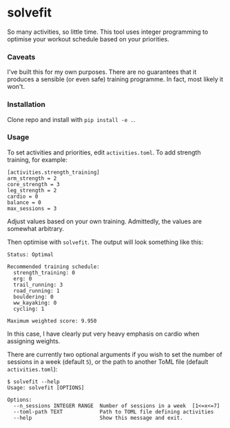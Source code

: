 # solvefit

So many activities, so little time. This tool uses integer programming to optimise your workout schedule based on your priorities. 

### Caveats
I've built this for my own purposes. There are no guarantees that it produces a sensible (or even safe) training programme. In fact, most likely it won't.

### Installation
Clone repo and install with `pip install -e .`.

### Usage
To set activities and priorities, edit `activities.toml`. To add strength training, for example:
```
[activities.strength_training]
arm_strength = 2
core_strength = 3
leg_strength = 2
cardio = 0
balance = 0
max_sessions = 3
```

Adjust values based on your own training. Admittedly, the values are somewhat arbitrary.

Then optimise with `solvefit`. The output will look something like this:
```
Status: Optimal

Recommended training schedule:
  strength_training: 0
  erg: 0
  trail_running: 3
  road_running: 1
  bouldering: 0
  ww_kayaking: 0
  cycling: 1

Maximum weighted score: 9.950
```
In this case, I have clearly put very heavy emphasis on cardio when assigning weights. 

There are currently two optional arguments if you wish to set the number of sessions in a week (default `5`), or the path to another ToML file (default `activities.toml`):
```
$ solvefit --help
Usage: solvefit [OPTIONS]

Options:
  --n_sessions INTEGER RANGE  Number of sessions in a week  [1<=x<=7]
  --toml-path TEXT            Path to TOML file defining activities
  --help                      Show this message and exit.
```